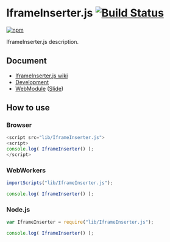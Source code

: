 # IframeInserter.js [![Build Status](https://travis-ci.org/legokichi/IframeInserter.js.png)](http://travis-ci.org/legokichi/IframeInserter.js)

[![npm](https://nodei.co/npm/legokichi.iframeinserter.js.png?downloads=true&stars=true)](https://nodei.co/npm/legokichi.iframeinserter.js/)

IframeInserter.js description.

## Document

- [IframeInserter.js wiki](https://github.com/legokichi/IframeInserter.js/wiki/IframeInserter)
- [Development](https://github.com/legokichi/WebModule/wiki/Development)
- [WebModule](https://github.com/legokichi/WebModule) ([Slide](http://uupaa.github.io/Slide/slide/WebModule/index.html))


## How to use

### Browser

```js
<script src="lib/IframeInserter.js">
<script>
console.log( IframeInserter() );
</script>
```

### WebWorkers

```js
importScripts("lib/IframeInserter.js");

console.log( IframeInserter() );
```

### Node.js

```js
var IframeInserter = require("lib/IframeInserter.js");

console.log( IframeInserter() );
```

